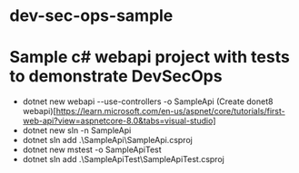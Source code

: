 # dev-sec-ops-sample
# Sample c# webapi project with tests to demonstrate DevSecOps

- dotnet new webapi --use-controllers -o SampleApi (Create donet8 webapi)[https://learn.microsoft.com/en-us/aspnet/core/tutorials/first-web-api?view=aspnetcore-8.0&tabs=visual-studio]
- dotnet new sln -n SampleApi
- dotnet sln add .\SampleApi\SampleApi.csproj
- dotnet new mstest -o SampleApiTest
- dotnet sln add .\SampleApiTest\SampleApiTest.csproj
